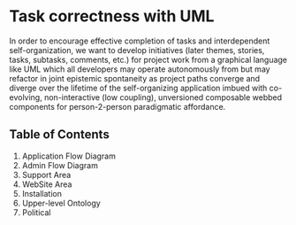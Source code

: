 # Task correctness with UML

In order to encourage effective completion of tasks and interdependent self-organization, 
we want to develop initiatives (later themes, stories, tasks, subtasks, 
comments, etc.) for project work from a graphical language like UML which all 
developers may operate autonomously from but may refactor in joint epistemic 
spontaneity as project paths converge and diverge over the lifetime of the 
self-organizing application imbued with co-evolving, non-interactive (low 
coupling), unversioned composable webbed components for person-2-person 
paradigmatic affordance.

## Table of Contents

1. Application Flow Diagram
2. Admin Flow Diagram
3. Support Area
4. WebSite Area
5. Installation 
6. Upper-level Ontology
7. Political
